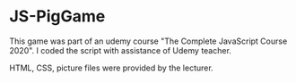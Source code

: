 # JS-PigGame

This game was part of an udemy course "The Complete JavaScript Course 2020".
I coded the script with assistance of Udemy teacher.

HTML, CSS, picture files were provided by the lecturer.
